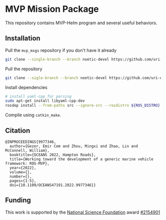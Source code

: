 # MVP Mission Package

This repository contains MVP-Helm program and several useful behaviors.

## Installation

Pull the `mvp_msgs` repository if you don't have it already
```bash
git clone --single-branch --branch noetic-devel https://github.com/uri-ocean-robotics/mvp_msgs
```

Pull the repository
```bash
git clone --sigle-branch --branch noetic-devel https://github.com/uri-ocean-robotics/mvp_mission
```

Install dependencies
```bash
# install yaml-cpp for parsing
sudo apt-get install libyaml-cpp-dev
rosdep install --from-paths src --ignore-src --rosdistro ${ROS_DISTRO} -y
```

Compile using `catkin_make`.

## Citation
```
@INPROCEEDINGS{9977346,
  author={Gezer, Emir Cem and Zhou, Mingxi and Zhao, Lin and McConnell, William},
  booktitle={OCEANS 2022, Hampton Roads},
  title={Working toward the development of a generic marine vehicle framework: ROS-MVP},
  year={2022},
  volume={},
  number={},
  pages={1-5},
  doi={10.1109/OCEANS47191.2022.9977346}}
```

## Funding
This work is supported by the [National Science Foundation](https://www.nsf.gov/) award [#2154901](https://www.nsf.gov/awardsearch/showAward?AWD_ID=2154901&HistoricalAwards=false)

